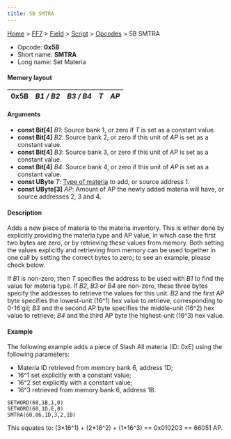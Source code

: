 ```yaml
---
title: 5B SMTRA
---
```


[Home](/Main%20Page.md) > [FF7](/FF7.md) > [Field](/FF7/Field.md) > [Script](/FF7/Field/Script.md) > [Opcodes](/FF7/Field/Script/Opcodes.md) > 5B SMTRA

-   Opcode: **0x5B**
-   Short name: **SMTRA**
-   Long name: Set Materia

#### Memory layout

| 0x5B | *B1 / B2* | *B3 / B4* | *T* | *AP* |
|------|-----------|-----------|-----|------|

#### Arguments

-   **const Bit\[4\]** *B1*: Source bank 1, or zero if *T* is set as a
    constant value.
-   **const Bit\[4\]** *B2*: Source bank 2, or zero if this unit of *AP*
    is set as a constant value.
-   **const Bit\[4\]** *B3*: Source bank 3, or zero if this unit of *AP*
    is set as a constant value.
-   **const Bit\[4\]** *B4*: Source bank 4, or zero if this unit of *AP*
    is set as a constant value.
-   **const UByte** *T*: [Type of materia][] to add, or source
    address 1.
-   **const UByte\[3\]** *AP*: Amount of AP the newly added materia will
    have, or source addresses 2, 3 and 4.

#### Description

Adds a new piece of materia to the materia inventory. This is either
done by explicitly providing the materia type and AP value, in which
case the first two bytes are zero, or by retrieving these values from
memory. Both setting the values explicitly and retrieving from memory
can be used together in one call by setting the correct bytes to zero;
to see an example, please check below.

If *B1* is non-zero, then *T* specifies the address to be used with *B1*
to find the value for materia type. If *B2*, *B3* or *B4* are non-zero,
these three bytes specify the addresses to retrieve the values for this
unit. *B2* and the first AP byte specifies the lowest-unit (16^1) hex
value to retrieve, corresponding to 0-16 gil; *B3* and the second AP
byte specifies the middle-unit (16^2) hex value to retrieve; *B4* and
the third AP byte the highest-unit (16^3) hex value.

#### Example

The following example adds a piece of Slash All materia (ID: 0xE) using
the following parameters:

-   Materia ID retrieved from memory bank 6, address 1D;
-   16^1 set explicitly with a constant value;
-   16^2 set explicitly with a constant value;
-   16^3 retrieved from memory bank 6, address 1B.

`SETWORD(60,1B,1,0)`  
`SETWORD(60,1D,E,0)`  
`SMTRA(60,06,1D,3,2,1B)`

This equates to: (3\*16^1) + (2\*16^2) + (1\*16^3) == 0x010203 == 66051
AP.

  [Type of materia]: /FF7/Field/Script/Materia%20ID.md "wikilink"
